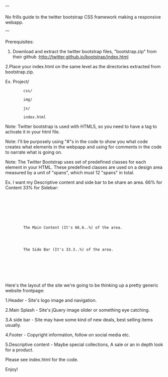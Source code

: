 '''

No frills guide to the twitter bootstrap CSS framework making a responsive webapp.

'''

Prerequisites:
1. Download and extract the twitter bootstrap files,
"bootstrap.zip" from their github :http://twitter.github.io/bootstrap/index.html

2.Place your index.html on the same level as the directories 
extracted from bootstrap.zip.

Ex. 
    Project/

			css/
			
			img/
			
			js/
			
			index.html

Note: Twitter bootstrap is used with HTML5, so you need to have a <!DOCTYPE html> 
tag to activate it in your html file.

Note: I'll be purposely using "#"s in the code to show you what code creates what 
elements in the webpapp and using <!-- --> for comments in the code to narrate what is going on.

Note:
The Twitter Bootstrap uses set of predefined classes for each element in your HTML.
These predefined classes are used on a design area measured by a unit of "spans",
which must 12 "spans" in total.

Ex. I want my Descriptive content and side bar to be share an area. 66% for Content 33% for Sidebar:
<code>
 <div class="container">
    <div class="row-fluid">
        <div class="span8">
		The Main Content (It's 66.6..%) of the area.
        </div>
        <div class="span4">
		The Side Bar (It's 33.3..%) of the area.
        </div>
    </div>
 </div>
</code>

 Here's the layout of the site we're going to be thinking up a pretty generic website frontpage:
 
1.Header - Site's logo image and navigation.

2.Main Splash - Site's jQuery image slider or something eye catching.

3.A side bar - Site may have some kind of new deals, best selling items usually.

4.Footer - Copyright information, follow on social media etc.

5.Descriptive content - Maybe special collections, A sale or an in depth look for a product.

Please see index.html for the code. 

Enjoy!